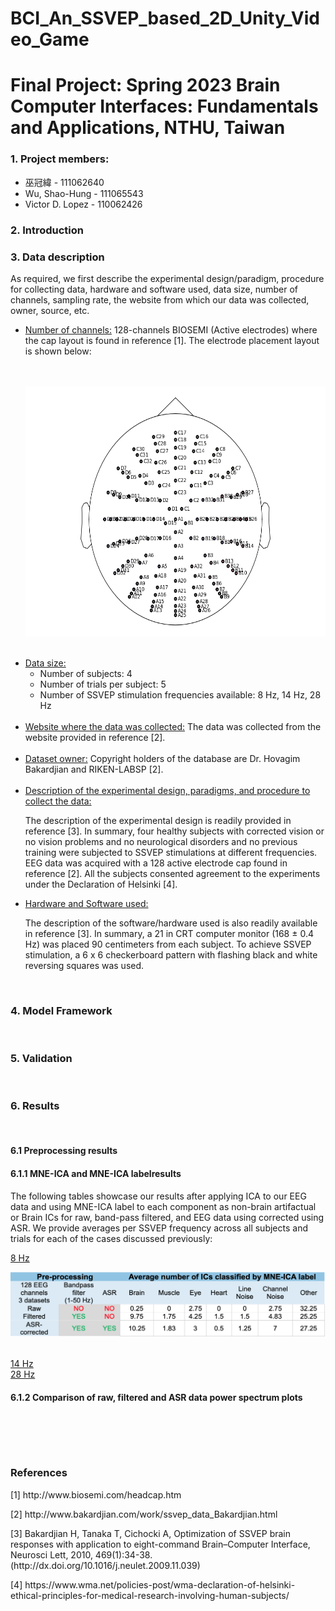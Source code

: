 # BCI_An_SSVEP_based_2D_Unity_Video_Game
<h1>Final Project: Spring 2023 Brain Computer Interfaces: Fundamentals and Applications, NTHU, Taiwan</h2>

<h3>1. Project members:</h3>
<ul>
  <li>巫冠緯           - 111062640</li>
  <li>Wu, Shao-Hung	  -	111065543</li>
  <li>Victor D. Lopez - 110062426</li>
</ul>

<h3>2. Introduction</h3>

<h3>3. Data description</h3>

<p>As required, we first describe the experimental design/paradigm, procedure for collecting data, hardware and software used, data size, number of channels, sampling rate, the website from which our data was collected, owner, source, etc.</p>

<ul>
  <li>
    <ins>Number of channels:</ins> 128-channels BIOSEMI (Active electrodes) where the cap layout is found in reference [1]. The electrode placement layout is shown below: 
    <br/>
    <br/>
    <br/>
    <p align="center">
      <img src="/Figures/Sensor_positions/sensor_locations.png" width="600" height="400">
    </p>
  </li>
  <br/>
  <li>
    	<ins>Data size:</ins> 
      <ul>
        <li>Number of subjects: 4</li>
        <li>Number of trials per subject: 5 </li>
        <li>Number of SSVEP stimulation frequencies available: 8 Hz, 14 Hz, 28 Hz</li>
      </ul>
  </li>
  <br/>
  <li><ins>Website where the data was collected:</ins> The data was collected from the website provided in reference [2]. </li>
   <br/>
  <li><ins>Dataset owner:</ins>  Copyright holders of the database are Dr. Hovagim Bakardjian and RIKEN-LABSP [2].</li>
  <br/>
  <li><ins>Description of the experimental design, paradigms, and procedure to collect the data:</ins>
    <p>
      The description of the experimental design is readily provided in reference [3]. In summary, four healthy subjects with corrected       vision or no vision problems and no neurological disorders and no previous training were subjected to SSVEP stimulations at             different frequencies. EEG data was acquired with a 128 active electrode cap found in reference [2]. All the subjects consented         agreement to the experiments under the Declaration of Helsinki [4]. 
    </p>
  </li>
  <li>
    <ins>Hardware and Software used: </ins>
    <p>
    The description of the software/hardware used is also readily available in reference [3]. In summary, a 21 in CRT computer monitor (168 ± 0.4 Hz) was placed 90 centimeters from each subject. To achieve SSVEP stimulation, a 6 x 6 checkerboard pattern with flashing black and white reversing squares was used. 
    </p>
  </li>
</ul>
<br/>
<h3>4. Model Framework</h3>
<br/>
<h3>5. Validation</h3>
<br/>
<h3>6. Results</h3>
<br/>
<h4>6.1 Preprocessing results</h4>
<h4>6.1.1 MNE-ICA and MNE-ICA labelresults</h4>
    <p>The following tables showcase our results after applying ICA to our EEG data and using MNE-ICA label to 
    each component as non-brain artifactual or Brain ICs for raw, band-pass filtered, and EEG data using corrected
    using ASR. We provide averages per SSVEP frequency across all subjects and trials for each of the cases discussed previously:</p>
    <ins>8 Hz</ins>
    <p align="center">
      <img src="/Figures/ICA_label_averages/8Hz_ICA_label_averages.png">
    </p>
    <br/>
    <ins>14 Hz</ins>
    <br/>
    <ins>28 Hz</ins>
<br/>
<h4>6.1.2 Comparison of raw, filtered and ASR data power spectrum plots<h2>
<br/>
<br/>
<h3>References</h3>
  <p>
  [1] http://www.biosemi.com/headcap.htm 
  </p>
  <p>
  [2] http://www.bakardjian.com/work/ssvep_data_Bakardjian.html
  </p>
  <p>
  [3] Bakardjian H, Tanaka T, Cichocki A, Optimization of SSVEP brain responses with application to eight-command Brain–Computer Interface, Neurosci Lett, 2010, 469(1):34-38. (http://dx.doi.org/10.1016/j.neulet.2009.11.039)
  </p>  
  <p>
  [4] https://www.wma.net/policies-post/wma-declaration-of-helsinki-ethical-principles-for-medical-research-involving-human-subjects/
  </p>
<ol>